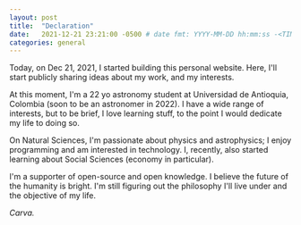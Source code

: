 ```yaml
---
layout: post
title:  "Declaration"
date:   2021-12-21 23:21:00 -0500 # date fmt: YYYY-MM-DD hh:mm:ss -<TIMEZONE  fmt: tttt>
categories: general
---
```


Today, on Dec 21, 2021, I started building this personal website. Here, I'll start publicly sharing ideas about my work, and my interests.

At this moment, I'm a 22 yo astronomy student at Universidad de Antioquia, Colombia (soon to be an astronomer in 2022). I have a wide range of interests, but to be brief, I love learning stuff, to the point I would dedicate my life to doing so.

On Natural Sciences, I'm passionate about physics and astrophysics; I enjoy programming and am interested in technology. I, recently, also started learning about Social Sciences (economy in particular).

I'm a supporter of open-source and open knowledge. I believe the future of the humanity is bright. I'm still figuring out the philosophy I'll live under and the objective of my life.


*Carva.*